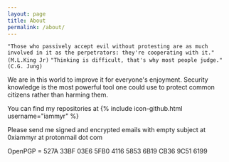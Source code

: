 ```yaml
---
layout: page
title: About
permalink: /about/
---
```


`"Those who passively accept evil without protesting are as much involved in it as the perpetrators: they're cooperating with it." (M.L.King Jr)`
`"Thinking is difficult, that's why most people judge." (C.G. Jung)`

We are in this world to improve it for everyone's enjoyment. Security knowledge is the most powerful tool one could use to protect common citizens rather than harming them.
 
You can find my repositories at {% include icon-github.html username="iammyr" %}

Please send me signed and encrypted emails with empty subject at 0xiammyr at protonmail dot com

OpenPGP = 527A 33BF 03E6 5FB0 4116  5853 6B19 CB36 9C51 6199

